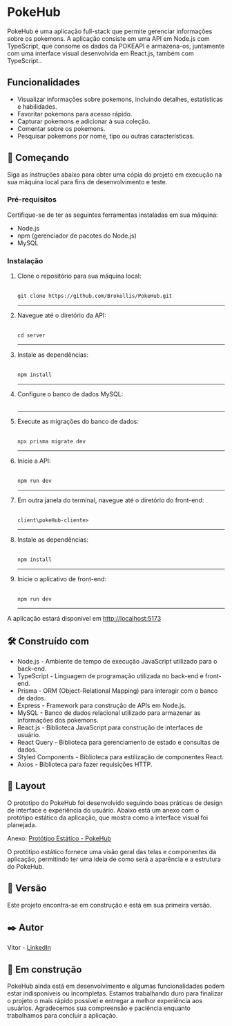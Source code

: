 <h1>PokeHub</h1>

<p>PokeHub é uma aplicação full-stack que permite gerenciar informações sobre os pokemons. A aplicação consiste em uma API em Node.js com TypeScript, que consome os dados da POKEAPI e armazena-os, juntamente com uma interface visual desenvolvida em React.js, também com TypeScript..</p>

<h2>Funcionalidades</h2>

<ul>
  <li>Visualizar informações sobre pokemons, incluindo detalhes, estatísticas e habilidades.</li>
  <li>Favoritar pokemons para acesso rápido.</li>
  <li>Capturar pokemons e adicionar à sua coleção.</li>
  <li>Comentar sobre os pokemons.</li>
  <li>Pesquisar pokemons por nome, tipo ou outras características.</li>
</ul>

<h2>🚀 Começando</h2>

<p>Siga as instruções abaixo para obter uma cópia do projeto em execução na sua máquina local para fins de desenvolvimento e teste.</p>

<h3>Pré-requisitos</h3>

<p>Certifique-se de ter as seguintes ferramentas instaladas em sua máquina:</p>

<ul>
  <li>Node.js</li>
  <li>npm (gerenciador de pacotes do Node.js)</li>
  <li>MySQL</li>
</ul>

<h3>Instalação</h3>

<ol>
  <li>Clone o repositório para sua máquina local:</li>
  <br>
  <pre><code>git clone https://github.com/Brokollis/PokeHub.git</code></pre>
  <hr>
  <li>Navegue até o diretório da API:</li>
  <br>
  <pre><code>cd server</code></pre>
  <hr>
  <li>Instale as dependências:</li>
  <br>
  <pre><code>npm install</code></pre>
  <hr>
  <li>Configure o banco de dados MySQL:</li>
  <br>
  <hr> 
  <li>Execute as migrações do banco de dados:</li>
  <br>
  <pre><code>npx prisma migrate dev</code></pre>
  <hr>
  <li>Inicie a API:</li>
  <br>
  <pre><code>npm run dev</code></pre>
  <hr>
  <li>Em outra janela do terminal, navegue até o diretório do front-end:</li>
  <br>
  <pre><code>client\pokeHub-cliente> </code></pre>
  <hr>
  <li>Instale as dependências:</li>
  <br>
  <pre><code>npm install</code></pre>
  <hr>
  <li>Inicie o aplicativo de front-end:</li>
  <br>
  <pre><code>npm run dev</code></pre>
  <hr>
</ol>

<p>A aplicação estará disponível em <a href="http://localhost:5173">http://localhost:5173</a></p>

<h2>🛠️ Construído com</h2>

<ul>
  <li>Node.js - Ambiente de tempo de execução JavaScript utilizado para o back-end.</li>
  <li>TypeScript - Linguagem de programação utilizada no back-end e front-end.</li>
  <li>Prisma - ORM (Object-Relational Mapping) para interagir com o banco de dados.</li>
  <li>Express - Framework para construção de APIs em Node.js.</li>
  <li>MySQL - Banco de dados relacional utilizado para armazenar as informações dos pokemons.</li>
  <li>React.js - Biblioteca JavaScript para construção de interfaces de usuário.</li>
  <li>React Query - Biblioteca para gerenciamento de estado e consultas de dados.</li>
  <li>Styled Components - Biblioteca para estilização de componentes React.</li>
  <li>Axios - Biblioteca para fazer requisições HTTP.</li>
</ul>

<h2>🎨 Layout</h2>

<p>O prototipo do PokeHub foi desenvolvido seguindo boas práticas de design de interface e experiência do usuário. Abaixo está um anexo com o protótipo estático da aplicação, que mostra como a interface visual foi planejada.</p>

<p>Anexo:  <a href="https://www.figma.com/file/GPAL4WPMGcPxTzu3oqZyWU/Untitled?type=design&mode=design&t=7eNkgbxDSHQfKoI8-1">Protótipo Estático - PokeHub</a></p>

<p>O protótipo estático fornece uma visão geral das telas e componentes da aplicação, permitindo ter uma ideia de como será a aparência e a estrutura do PokeHub.</p>

<h2>📌 Versão</h2>

<p>Este projeto encontra-se em construção e está em sua primeira versão.</p>

<h2>✒️ Autor</h2>

<p>Vitor - <a href="https://www.linkedin.com/in/vitor-aguiar-ab3937192/">LinkedIn</a></p>

<h2>🚧 Em construção</h2>

<p>PokeHub ainda está em desenvolvimento e algumas funcionalidades podem estar indisponíveis ou incompletas. Estamos trabalhando duro para finalizar o projeto o mais rápido possível e entregar a melhor experiência aos usuários. Agradecemos sua compreensão e paciência enquanto trabalhamos para concluir a aplicação.</p>
